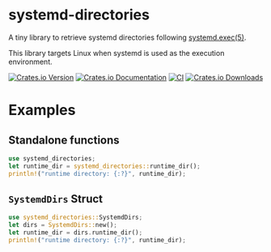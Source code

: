 # systemd-directories
A tiny library to retrieve systemd directories following [systemd.exec(5)](https://www.freedesktop.org/software/systemd/man/latest/systemd.exec.html#RuntimeDirectory=).

This library targets Linux when systemd is used as the execution environment.

[![Crates.io Version](https://img.shields.io/crates/v/systemd-directories?logo=rust)](https://crates.io/crates/systemd-directories)
[![Crates.io Documentation](https://docs.rs/systemd-directories/badge.svg)](https://docs.rs/systemd-directories)
[![CI](https://img.shields.io/github/actions/workflow/status/asasine/systemd-directories/rust.yaml?branch=main&logo=github&label=CI)](https://github.com/asasine/systemd-directories/actions/workflows/rust.yaml?query=branch%3Amain)
[![Crates.io Downloads](https://img.shields.io/crates/d/systemd-directories)](https://crates.io/crates/systemd-directories)


# Examples
## Standalone functions
```rust
use systemd_directories;
let runtime_dir = systemd_directories::runtime_dir();
println!("runtime directory: {:?}", runtime_dir);
```

## `SystemdDirs` Struct
```rust
use systemd_directories::SystemdDirs;
let dirs = SystemdDirs::new();
let runtime_dir = dirs.runtime_dir();
println!("runtime directory: {:?}", runtime_dir);
```
